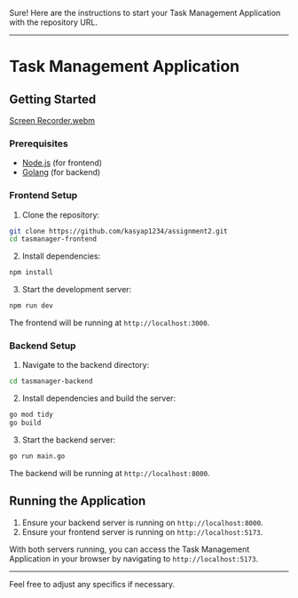 Sure! Here are the instructions to start your Task Management Application with the repository URL.

---

# Task Management Application

## Getting Started
[Screen Recorder.webm](https://github.com/kasyap1234/assignment2/assets/76957823/05555ec5-1bc4-47aa-aede-0662c232cfae)



### Prerequisites

- [Node.js](https://nodejs.org/) (for frontend)
- [Golang](https://golang.org/) (for backend)

### Frontend Setup

1. Clone the repository:

```bash
git clone https://github.com/kasyap1234/assignment2.git
cd tasmanager-frontend
```

2. Install dependencies:

```bash
npm install
```

3. Start the development server:

```bash
npm run dev
```

The frontend will be running at `http://localhost:3000`.

### Backend Setup

1. Navigate to the backend directory:

```bash
cd tasmanager-backend
```

2. Install dependencies and build the server:

```bash
go mod tidy
go build
```

3. Start the backend server:

```bash
go run main.go
```

The backend will be running at `http://localhost:8000`.

## Running the Application

1. Ensure your backend server is running on `http://localhost:8000`.
2. Ensure your frontend server is running on `http://localhost:5173`.

With both servers running, you can access the Task Management Application in your browser by navigating to `http://localhost:5173`.

---

Feel free to adjust any specifics if necessary.
